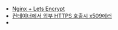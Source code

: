 - [Nginx + Lets Encrypt](https://hudi.blog/https-with-nginx-and-lets-encrypt/)
- [컨테이너에서 외부 HTTPS 호출시 x509에러](https://ccambo.blogspot.com/2020/12/docker-https-x509.html)
- 